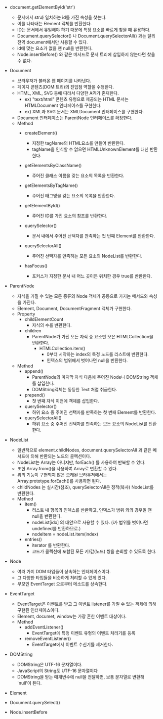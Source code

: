 * document.getElementById('str')
    * 문서에서 str과 일치하는 id를 가진 속성을 찾는다.
    * 이를 나타내는 Element 객체를 반환한다.
    * ID는 문서에서 유일해야 하기 때문에 특정 요소를 빠르게 찾을 때 유용하다.
    * Document.querySelector() 나 Document.querySelectorAll() 과는 달리 전역 document에서만 사용할 수 있다.
    * id에 맞는 요소가 없을 땐 null을 반환한다.
    * Node.insertBefore() 와 같은 메서드로 문서 트리에 삽입하지 않는다면 찾을 수 없다.

* Document
    * 브라우저가 불러온 웹 페이지를 나타낸다.
    * 페이지 콘텐츠(DOM 트리)의 진입점 역할을 수행한다.
    * HTML, XML, SVG 등에 따라서 다양한 API가 존재한다.
        * ex) "text/html" 콘텐츠 유형으로 제공되는 HTML 문서는 HTMLDocument 인터페이스를 구현한다.
        * ex) XML과 SVG 문서는 XMLDocument 인터페이스를 구현한다.
    * Document 인터페이스는 ParentNode 인터페이스를 확장한다.
    * Method
        * createElement()
            * 지정한 tagName의 HTML요소를 만들어 반환한다.
            * tagName을 인식할 수 없으면 HTMLUnknownElement를 대신 반환한다.
            
        * getElementsByClassName()
            * 주어진 클래스 이름을 갖는 요소의 목록을 반환한다.
        * getElementsByTagName()
            * 주어진 태그명을 갖는 요소의 목록을 반환한다.
        * getElementById()
            * 주어진 ID를 가진 요소의 참조를 반환한다.
        * querySelector()
            * 문서 내에서 주어진 선택자를 만족하는 첫 번째 Element를 반환한다.
        * querySelectorAll()
            * 주어진 선택자를 만족하는 모든 요소의 NodeList를 반환한다.
        * hasFocus()
            * 포커스가 지정한 문서 내 어느 곳이든 위치한 경우 true를 반환한다.
        

* ParentNode
    * 자식을 가질 수 있는 모든 종류의 Node 객체가 공통으로 가지는 메서드와 속성을 가진다.
    * Element, Document, DocumentFragment 객체가 구현한다.
    * Property
        * childElementCount
            * 자식의 수를 반환한다.
        * children
            * ParentNode가 가진 모든 자식 중 요소만 모은 HTMLCollection을 반환한다.
                * HTMLCollection.item() 
                    * 0부터 시작하는 index의 특정 노드를 리스트에 반환한다.
                    * 인덱스의 범위에서 벗어나면 null을 반환한다.
    * Method
        * append()
            * ParentNode의 마지막 자식 다음에 주어진 Node나 DOMString 객체를 삽입한다.
            * DOMString객체는 동등한 Text 처럼 취급한다.
        * prepend()
            * 첫 번째 자식 이전에 객체를 삽입한다.
        * querySelector()
            * 하위 요소 중 주어진 선택자를 만족하는 첫 번째 Element를 반환한다.
        * querySelectorAll()
            * 하위 요소 중 주어진 선택자를 만족하는 모든 요소의 NodeList를 반환한다.

* NodeList
    * 일반적으로 element.childNodes, document.querySelectorAll 과 같은 메서드에 의해 반환되는 노드의 콜렉션이다.
    * NodeList는 Array는 아니지만, forEach() 를 사용하여 반복할 수 있다.
    * 또한 Array.from()을 사용하여 Array로 변환할 수 있다.
    * 위의 기능이 구현되지 않은 오래된 브라우저에서는 Array.prototype.forEach()를 사용하면 된다.
    * chlidNodes 는 실시간(참조), querySelectorAll은 정적(복사) NodeList를 반환한다.
    * Method
        * item()
            * 리스트 내 항목의 인덱스를 반환하고, 인덱스가 범위 외의 경우일 땐 null을 반환한다.
            * nodeList[idx] 의 대안으로 사용할 수 있다. (i가 범위를 벗어나면 undefined를 반환하므로.)
            * nodeItem = nodeList.item(index)
        * entries()
            * iterator 를 반환한다.
            * 코드가 콜렉션에 포함된 모든 키/값(노드) 쌍을 순회할 수 있도록 한다.


    

* Node
    * 여러 가지 DOM 타입들이 상속하는 인터페이스이다.
    * 그 다양한 타입들을 비슷하게 처리할 수 있게 있다.
    * 부모인 EventTarget 으로부터 메소드를 상속한다.

* EventTarget
    * EventTarget은 이벤트를 받고 그 이벤트 listener를 가질 수 있는 객체에 의해 구현된 인터페이스이다.
    * Element, documet, window는 가장 흔한 이벤트 대상이다.
    * Method
        * addEventListener()
            * EventTarget에 특정 이벤트 유형의 이벤트 처리기를 등록
        * removeEventListener()
            * EventTarget에서 이벤트 수신기를 제거한다.

* DOMString
    * DOMString은 UTF-16 문자열이다.
    * JavaScript의 String도 UTF-16 문자열이다
    * DOMString을 받는 매개변수에 null을 전달하면, 보통 문자열로 변환해 'null'이 된다.
* Element

* Document.querySelect()
* Node.insertBefore